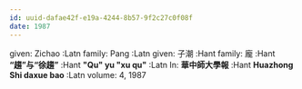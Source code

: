 ```yaml
---
id: uuid-dafae42f-e19a-4244-8b57-9f2c27c0f08f
date: 1987
---
```


given: Zichao :Latn
family: Pang :Latn
given: 子潮 :Hant
family: 龐 :Hant
**“趨”与“徐趨”** :Hant
**"Qu" yu "xu qu"** :Latn
In: 
**華中師大學報** :Hant
**Huazhong Shi daxue bao** :Latn
volume: 4, 1987